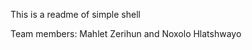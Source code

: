 This is a readme of simple shell 

  Team members:
       Mahlet Zerihun          and
       Noxolo Hlatshwayo
       
